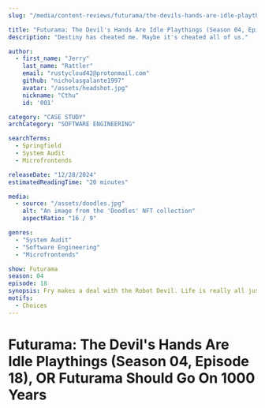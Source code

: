 ```yaml
---
slug: "/media/content-reviews/futurama/the-devils-hands-are-idle-playthings"

title: "Futurama: The Devil's Hands Are Idle Playthings (Season 04, Episode 18), OR Futurama Should Go On 1000 Years"
description: "Destiny has cheated me. Maybe it's cheated all of us."

author:
  - first_name: "Jerry"
    last_name: "Rattler"
    email: "rustycloud42@protonmail.com"
    github: "nicholasgalante1997"
    avatar: "/assets/headshot.jpg"
    nickname: "Cthu"
    id: '001'

category: "CASE STUDY"
archCategory: "SOFTWARE ENGINEERING"

searchTerms:
  - Springfield
  - System Audit
  - Microfrontends

releaseDate: "12/28/2024"
estimatedReadingTime: "20 minutes"

media:
  - source: "/assets/doodles.jpg"
    alt: "An image from the 'Doodles' NFT collection"
    aspectRatio: "16 / 9"

genres:
  - "System Audit"
  - "Software Engineering"
  - "Microfrontends"

show: Futurama
season: 04
episode: 18
synopsis: Fry makes a deal with the Robot Devil. Life is really all just deals and choices.
motifs:
  - Choices
---
```


# Futurama: The Devil's Hands Are Idle Playthings (Season 04, Episode 18), OR Futurama Should Go On 1000 Years
